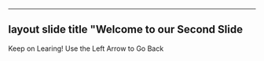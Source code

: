 --------------------
layout slide
title "Welcome to our Second Slide
------------------
Keep on Learing!
Use the Left Arrow to Go Back
